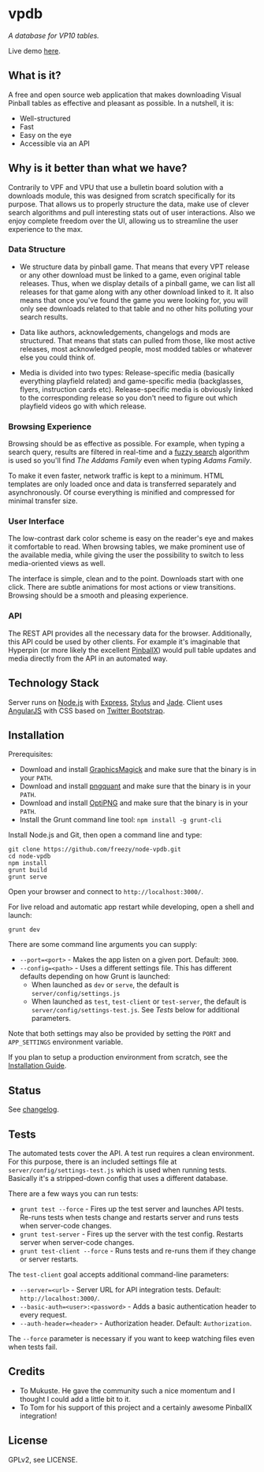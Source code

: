 # vpdb
*A database for VP10 tables.*

Live demo [here](http://vpdb.ch/).

## What is it?
A free and open source web application that makes downloading Visual Pinball tables as effective and pleasant as 
possible. In a nutshell, it is:

* Well-structured
* Fast
* Easy on the eye
* Accessible via an API

## Why is it better than what we have?

Contrarily to VPF and VPU that use a bulletin board solution with a downloads module, this was designed from scratch
specifically for its purpose. That allows us to properly structure the data, make use of clever search algorithms
and pull interesting stats out of user interactions. Also we enjoy complete freedom over the UI, allowing us to 
streamline the user experience to the max.

### Data Structure

* We structure data by pinball game. That means that every VPT release or any other download must be linked to a game,
even original table releases. Thus, when we display details of a pinball game, we can list all releases for that game
along with any other download linked to it.
It also means that once you've found the game you were looking for, you will only see downloads related to that table
and no other hits polluting your search results.

* Data like authors, acknowledgements, changelogs and mods are structured. That means that stats can pulled from those,
like most active releases, most acknowledged people, most modded tables or whatever else you could think of.

* Media is divided into two types: Release-specific media (basically everything playfield related) and game-specific
media (backglasses, flyers, instruction cards etc). Release-specific media is obviously linked to the corresponding
release so you don't need to figure out which playfield videos go with which release.

### Browsing Experience

Browsing should be as effective as possible. For example, when typing a search query, results are filtered in real-time
and a [fuzzy search](http://en.wikipedia.org/wiki/Approximate_string_matching) algorithm is used so you'll find
*The Addams Family* even when typing *Adams Family*.

To make it even faster, network traffic is kept to a minimum. HTML templates are only loaded once and data is 
transferred separately and asynchronously. Of course everything is minified and compressed for minimal transfer size.

### User Interface

The low-contrast dark color scheme is easy on the reader's eye and makes it comfortable to read. When browsing tables, 
we make prominent use of the available media, while giving the user the possibility to switch to less media-oriented 
views as well.

The interface is simple, clean and to the point. Downloads start with one click. There are subtle animations for most
actions or view transitions. Browsing should be a smooth and pleasing experience.

### API

The REST API provides all the necessary data for the browser. Additionally, this API could be used by other clients. For
example it's imaginable that Hyperpin (or more likely the excellent [PinballX](http://www.pinballx.net/)) would pull
table updates and media directly from the API in an automated way.

## Technology Stack

Server runs on [Node.js](http://nodejs.org/) with [Express](http://expressjs.com/), [Stylus](http://learnboost.github.io/stylus/)
and [Jade](http://jade-lang.com/). Client uses [AngularJS](https://angularjs.org/) with CSS based on 
[Twitter Bootstrap](http://getbootstrap.com/).

## Installation

Prerequisites:

* Download and install [GraphicsMagick](http://www.graphicsmagick.org/) and make sure that the binary is in
  your ``PATH``.
* Download and install [pngquant](http://pngquant.org/) and make sure that the binary is in
  your ``PATH``.
* Download and install [OptiPNG](http://optipng.sourceforge.net/) and make sure that the binary is in
  your ``PATH``.
* Install the Grunt command line tool: ``npm install -g grunt-cli``

Install Node.js and Git, then open a command line and type:

	git clone https://github.com/freezy/node-vpdb.git
	cd node-vpdb
	npm install
	grunt build
	grunt serve

Open your browser and connect to ``http://localhost:3000/``.

For live reload and automatic app restart while developing, open a shell and launch:

	grunt dev
	
There are some command line arguments you can supply:

 * `--port=<port>` - Makes the app listen on a given port. Default: `3000`.
 * `--config=<path>` - Uses a different settings file. This has different defaults depending on how Grunt is launched:
   * When launched as `dev` or `serve`, the default is `server/config/settings.js`
   * When launched as `test`, `test-client` or `test-server`, the default is `server/config/settings-test.js`. See 
     *Tests* below for additional parameters.
   
Note that both settings may also be provided by setting the `PORT` and `APP_SETTINGS` environment variable.
 	
If you plan to setup a production environment from scratch, see the [Installation Guide](INSTALL.md).

## Status

See [changelog](CHANGELOG.md).

## Tests

The automated tests cover the API. A test run requires a clean environment. For this purpose, there is an included 
settings file at `server/config/settings-test.js` which is used when running tests. Basically it's a stripped-down 
config that uses a different database.
 
There are a few ways you can run tests:

 * `grunt test --force` - Fires up the test server and launches API tests. Re-runs tests when tests change and restarts server 
   and runs tests when server-code changes.
 * `grunt test-server` - Fires up the server with the test config. Restarts server when server-code changes.
 * `grunt test-client --force` - Runs tests and re-runs them if they change or server restarts.
   
The `test-client` goal accepts additional command-line parameters:

 * `--server=<url>` - Server URL for API integration tests. Default: `http://localhost:3000/`.
 * `--basic-auth=<user>:<password>` - Adds a basic authentication header to every request.
 * `--auth-header=<header>` - Authorization header. Default: `Authorization`.
 
The `--force` parameter is necessary if you want to keep watching files even when tests fail.

## Credits

* To Mukuste. He gave the community such a nice momentum and I thought I could add a little bit to it.
* To Tom for his support of this project and a certainly awesome PinballX integration!

## License

GPLv2, see LICENSE.